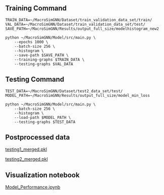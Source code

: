## Training Command
```
TRAIN_DATA=~/MacroSimGNN/Dataset/train_validation_data_set/train/
VAL_DATA=~/MacroSimGNN/Dataset/train_validation_data_set/test/
SAVE_PATH=~/MacroSimGNN/Results/output_full_size/modelhistogram_new2

python ~/MacroSimGNN/Model/src/main.py \
    --epochs 1000 \
    --batch-size 256 \
    --histogram \
    --save-path $SAVE_PATH \
    --training-graphs $TRAIN_DATA \
    --testing-graphs $VAL_DATA

```

## Testing Command 
```
TEST_DATA=~/MacroSimGNN/Dataset/test2_data_set/test/
MODEL_PATH=~/MacroSimGNN/Results/output_full_size/model_min_loss

python ~/MacroSimGNN/Model/src/main.py \
    --batch-size 256 \
    --histogram \
    --load-path $MODEL_PATH \
    --testing-graphs $TEST_DATA

```

## Postprocessed data

   [testing1_merged.pkl](./testing1_merged.pkl)

   [testing2_merged.pkl](./testing2_merged.pkl)

## Visualization notebook 
   [Model_Performance.ipynb](./Model_Performance.ipynb)
